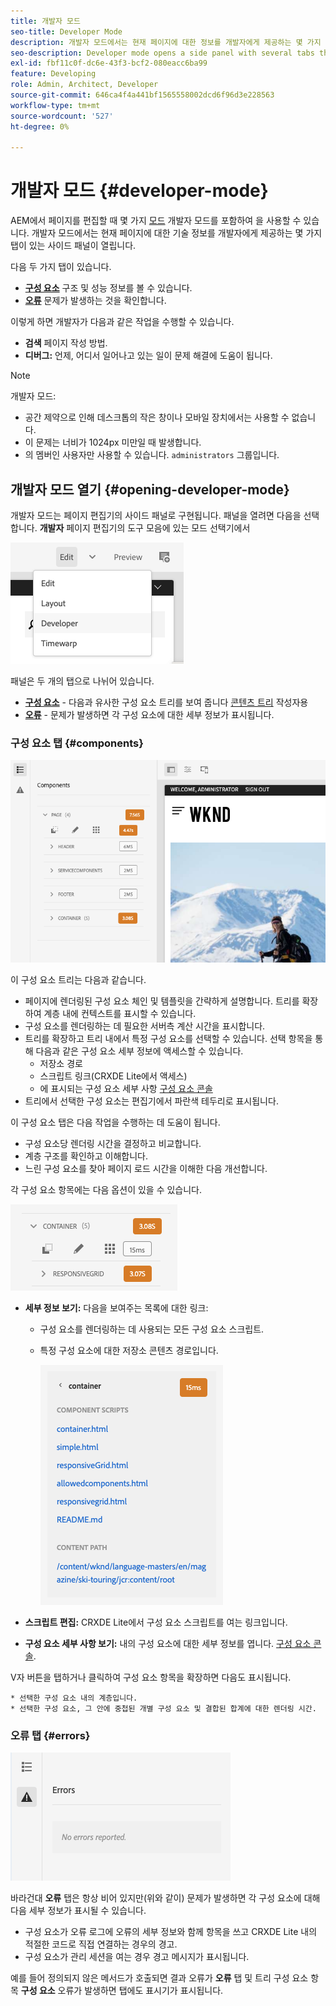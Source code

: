 ```yaml
---
title: 개발자 모드
seo-title: Developer Mode
description: 개발자 모드에서는 현재 페이지에 대한 정보를 개발자에게 제공하는 몇 가지 탭이 있는 사이드 패널이 열립니다
seo-description: Developer mode opens a side panel with several tabs that provide a developer with information about the current page
exl-id: fbf11c0f-dc6e-43f3-bcf2-080eacc6ba99
feature: Developing
role: Admin, Architect, Developer
source-git-commit: 646ca4f4a441bf1565558002dcd6f96d3e228563
workflow-type: tm+mt
source-wordcount: '527'
ht-degree: 0%

---
```


# 개발자 모드 {#developer-mode}

AEM에서 페이지를 편집할 때 몇 가지 [모드](/help/sites-cloud/authoring/sites-console/introduction.md#page-modes) 개발자 모드를 포함하여 을 사용할 수 있습니다. 개발자 모드에서는 현재 페이지에 대한 기술 정보를 개발자에게 제공하는 몇 가지 탭이 있는 사이드 패널이 열립니다.

다음 두 가지 탭이 있습니다.

* **[구성 요소](#components)** 구조 및 성능 정보를 볼 수 있습니다.
* **[오류](#errors)** 문제가 발생하는 것을 확인합니다.

이렇게 하면 개발자가 다음과 같은 작업을 수행할 수 있습니다.

* **검색** 페이지 작성 방법.
* **디버그:** 언제, 어디서 일어나고 있는 일이 문제 해결에 도움이 됩니다.

>[!NOTE]
>
>개발자 모드:
>
>* 공간 제약으로 인해 데스크톱의 작은 창이나 모바일 장치에서는 사용할 수 없습니다.
>  * 이 문제는 너비가 1024px 미만일 때 발생합니다.
>* 의 멤버인 사용자만 사용할 수 있습니다. `administrators` 그룹입니다.

## 개발자 모드 열기 {#opening-developer-mode}

개발자 모드는 페이지 편집기의 사이드 패널로 구현됩니다. 패널을 열려면 다음을 선택합니다. **개발자** 페이지 편집기의 도구 모음에 있는 모드 선택기에서

![개발자 모드 열기](assets/developer-mode.png)

패널은 두 개의 탭으로 나뉘어 있습니다.

* **[구성 요소](#components)** - 다음과 유사한 구성 요소 트리를 보여 줍니다 [콘텐츠 트리](/help/sites-cloud/authoring/page-editor/editor-side-panel.md#content-tree) 작성자용
* **[오류](#errors)** - 문제가 발생하면 각 구성 요소에 대한 세부 정보가 표시됩니다.

### 구성 요소 탭 {#components}

![구성 요소 탭](assets/developer-mode-components-tab.png)

이 구성 요소 트리는 다음과 같습니다.

* 페이지에 렌더링된 구성 요소 체인 및 템플릿을 간략하게 설명합니다. 트리를 확장하여 계층 내에 컨텍스트를 표시할 수 있습니다.
* 구성 요소를 렌더링하는 데 필요한 서버측 계산 시간을 표시합니다.
* 트리를 확장하고 트리 내에서 특정 구성 요소를 선택할 수 있습니다. 선택 항목을 통해 다음과 같은 구성 요소 세부 정보에 액세스할 수 있습니다.
   * 저장소 경로
   * 스크립트 링크(CRXDE Lite에서 액세스)
   * 에 표시되는 구성 요소 세부 사항 [구성 요소 콘솔](/help/sites-cloud/authoring/components-console.md)
* 트리에서 선택한 구성 요소는 편집기에서 파란색 테두리로 표시됩니다.

이 구성 요소 탭은 다음 작업을 수행하는 데 도움이 됩니다.

* 구성 요소당 렌더링 시간을 결정하고 비교합니다.
* 계층 구조를 확인하고 이해합니다.
* 느린 구성 요소를 찾아 페이지 로드 시간을 이해한 다음 개선합니다.

각 구성 요소 항목에는 다음 옵션이 있을 수 있습니다.

![개발자 모드 구성 요소 예제](assets/developer-mode-component-example.png)

* **세부 정보 보기:** 다음을 보여주는 목록에 대한 링크:
   * 구성 요소를 렌더링하는 데 사용되는 모든 구성 요소 스크립트.
   * 특정 구성 요소에 대한 저장소 콘텐츠 경로입니다.

     ![세부 사항 보기](assets/developer-mode-view-details.png)

* **스크립트 편집:** CRXDE Lite에서 구성 요소 스크립트를 여는 링크입니다.

* **구성 요소 세부 사항 보기:** 내의 구성 요소에 대한 세부 정보를 엽니다. [구성 요소 콘솔](/help/sites-cloud/authoring/components-console.md).

V자 버튼을 탭하거나 클릭하여 구성 요소 항목을 확장하면 다음도 표시됩니다.

    * 선택한 구성 요소 내의 계층입니다.
    * 선택한 구성 요소, 그 안에 중첩된 개별 구성 요소 및 결합된 합계에 대한 렌더링 시간.

### 오류 탭 {#errors}

![오류 탭](assets/developer-mode-errors-tab.png)

바라건대 **오류** 탭은 항상 비어 있지만(위와 같이) 문제가 발생하면 각 구성 요소에 대해 다음 세부 정보가 표시될 수 있습니다.

* 구성 요소가 오류 로그에 오류의 세부 정보와 함께 항목을 쓰고 CRXDE Lite 내의 적절한 코드로 직접 연결하는 경우의 경고.
* 구성 요소가 관리 세션을 여는 경우 경고 메시지가 표시됩니다.

예를 들어 정의되지 않은 메서드가 호출되면 결과 오류가 **오류** 탭 및 트리 구성 요소 항목 **구성 요소** 오류가 발생하면 탭에도 표시기가 표시됩니다.
